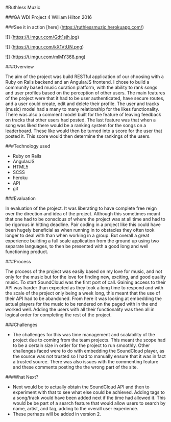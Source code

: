 #Ruthless Muzic

###GA WDI Project 4 William Hilton 2016

###See it in action [here] (https://ruthlessmuzic.herokuapp.com/)

![] (https://i.imgur.com/Gdt1sjh.jpg)

![] (https://i.imgur.com/kX1VtUN.png)

![] (https://i.imgur.com/mlMY368.png)

###Overview

The aim of the project was build RESTful application of our choosing with a Ruby on Rails backend and an AngularJS frontend. I chose to build a community based music curation platform, with the ability to rank songs and user profiles based on the perception of other users. The main features of the project were that it had to be user authenticated, have secure routes, and a user could create, edit and delete their profile. The user and tracks (music) model had a many to many relationship for the likes functionality. There was also a comment model built for the feature of leaving feedback on tracks that other users had posted. The last feature was that when a song was liked there would be a ranking system for the songs on a leaderboard. These like would then be turned into a score for the user that posted it. This score would then determine the rankings of the users.


###Technology used

* Ruby on Rails
* AngularJS
* HTML5
* SCSS
* heroku
* API
* git

###Evaluation

In evaluation of the project. It was liberating to have complete free reign over the direction and idea of the project. Although this sometimes meant that one had to be conscious of where the project was at all time and had to be rigorous in hitting deadline. Pair coding in a project like this could have been hugely beneficial as when running in to obstacles they often took longer to deal with than when working in a group. But overall a great experience building a full scale application from the ground up using two separate languages, to then be presented with a good long and well functioning product.   


###Process

The process of the project was easily based on my love for music, and not only for the music but for the love for finding new, exciting, and good quality music. To start SoundCloud was the first port of call. Gaining access to their API was harder than expected as they took a long time to respond and with the scale of the project only being a week long, this meant that the use of their API had to be abandoned. From here it was looking at embedding the actual players for the music to be rendered on the paged with in the end worked well. Adding the users with all their functionality was then all in logical order for completing the rest of the project.

###Challenges
* The challenges for this was time management and scalability of the project due to coming from the team projects. This meant the scope had to be a certain size in order for the project to run smoothly. Other challenges faced were to do with embedding the SoundCloud player, as the source was not trusted so I had to manually ensure that it was in fact a trusted source. There was also issues with the commenting feature and these comments posting the the wrong part of the site.

###What Next?

* Next would be to actually obtain the SoundCloud API and then to experiment with that to see what else could be achieved. Adding tags to a song/track would have been added next if the time had allowed it. This would be be part of a search feature that would allow users to search by name, artist, and tag, adding to the overall user experience.
* These perhaps will be added in version 2.  
